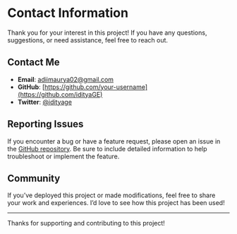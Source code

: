 # Contact Information

Thank you for your interest in this project! If you have any questions, suggestions, or need assistance, feel free to reach out.

## Contact Me

- **Email**: adiimaurya02@gmail.com
- **GitHub**: [https://github.com/your-username](https://github.com/idityaGE)
- **Twitter**: [@idityage](https://twitter.com/idityage)

## Reporting Issues

If you encounter a bug or have a feature request, please open an issue in the [GitHub repository](https://github.com/idityaGE/Blind-Chat/issues). Be sure to include detailed information to help troubleshoot or implement the feature.

## Community

If you’ve deployed this project or made modifications, feel free to share your work and experiences. I’d love to see how this project has been used!

---
Thanks for supporting and contributing to this project!
